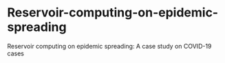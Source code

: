 # Reservoir-computing-on-epidemic-spreading
Reservoir computing on epidemic spreading: A case study on COVID-19 cases
